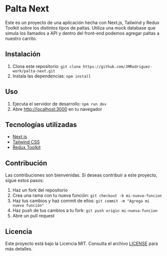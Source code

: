 # Palta Next

Este es un proyecto de una aplicación hecha con Next.js, Tailwind y Redux Toolkit sobre los distintos tipos de paltas. Utiliza una mock database que simula los llamados a API y dentro del front-end podemos agregar paltas a nuestro carrito.

## Instalación

1. Clona este repositorio: `git clone https://github.com/JMRodriguez-work/palta-next.git`
2. Instala las dependencias: `npm install`

## Uso

1. Ejecuta el servidor de desarrollo: `npm run dev`
2. Abre [http://localhost:3000](http://localhost:3000) en tu navegador

## Tecnologías utilizadas

- [Next.js](https://nextjs.org/)
- [Tailwind CSS](https://tailwindcss.com/)
- [Redux Toolkit](https://redux-toolkit.js.org/)

## Contribución

Las contribuciones son bienvenidas. Si deseas contribuir a este proyecto, sigue estos pasos:

1. Haz un fork del repositorio
2. Crea una rama con tu nueva función: `git checkout -b mi-nueva-funcion`
3. Haz tus cambios y haz commit de ellos: `git commit -m "Agrega mi nueva función"`
4. Haz push de tus cambios a tu fork: `git push origin mi-nueva-funcion`
5. Abre un pull request

## Licencia

Este proyecto está bajo la Licencia MIT. Consulta el archivo [LICENSE](LICENSE) para más detalles.
